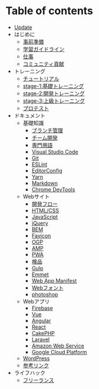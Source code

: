 # Table of contents

* [Update](README.md)
* はじめに
  * [事前準備](hajimeni/shi-qian-zhun-bei.md)
  * [学習ガイドライン](hajimeni/nopointo.md)
  * [仕事](hajimeni/nitsuite.md)
  * [コミュニティ貢献](hajimeni/komyunite.md)
* トレーニング
  * [チュートリアル](training/tutorial.md)
  * [stage-1:基礎トレーニング](training/stage.md)
  * [stage-2:開発トレーニング](training/stage-2torningu.md)
  * [stage-3:上級トレーニング](training/stage-3torningu.md)
  * [プロテスト](training/purotesuto.md)
* ドキュメント
  * 基礎知識
    * [ブランチ管理](documents/basic/flow.md)
    * [チーム開発](documents/basic/chmu.md)
    * [専門用語](documents/basic/zhuan-men-yong-yu.md)
    * [Visual Studio Code](documents/basic/visual-studio-code.md)
    * [Git](documents/basic/git.md)
    * [ESLint](documents/basic/eslint.md)
    * [EditorConfig](documents/basic/editorconfig.md)
    * [Yarn](documents/basic/yarn.md)
    * [Markdown](documents/basic/markdown.md)
    * [Chrome DevTools](documents/basic/chrome-devtools.md)
  * Webサイト
    * [開発フロー](documents/websaito/fur.md)
    * [HTML/CSS](documents/websaito/html-css.md)
    * [JavaScript](documents/websaito/javascript.md)
    * [jQuery](documents/websaito/jquery.md)
    * [BEM](documents/websaito/bem.md)
    * [Favicon](documents/websaito/favicon.md)
    * [OGP](documents/websaito/ogp.md)
    * [AMP](documents/websaito/amp.md)
    * [PWA](documents/websaito/pwa.md)
    * [検品](documents/websaito/jian-pin.md)
    * [Gulp](documents/websaito/gulp.md)
    * [Emmet](documents/websaito/emmet.md)
    * [Web App Manifest](documents/websaito/web-app-manifest.md)
    * [Webフォント](documents/websaito/webfunto.md)
    * [photoshop](documents/websaito/photoshop.md)
  * Webアプリ
    * [Firebase](documents/web-app/firebase.md)
    * [Vue](documents/web-app/vue.md)
    * [Angular](documents/web-app/angular.md)
    * [React](documents/web-app/react.md)
    * [CakePHP](documents/web-app/cakephp.md)
    * [Laravel](documents/web-app/laravel.md)
    * [Amazon Web Service](documents/web-app/amazon-web-service.md)
    * [Google Cloud Platform](documents/web-app/google-cloud-platform.md)
  * [WordPress](documents/wordpress.md)
  * [参考リンク](documents/rinku.md)
* ライフハック
  * [フリーランス](raifuhakku/furransu.md)

